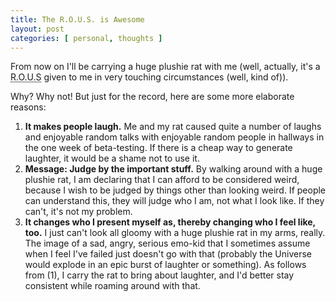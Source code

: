 ```yaml
---
title: The R.O.U.S. is Awesome
layout: post
categories: [ personal, thoughts ]
---
```


From now on I'll be carrying a huge plushie rat with me (well, actually, it's a <abbr title="Rodent
of Unusual Size">R.O.U.S</abbr> given to me in very touching circumstances (well, kind of)).

Why? Why not! But just for the record, here are some more elaborate reasons:

1. **It makes people laugh.** Me and my rat caused quite a number of laughs and enjoyable random
   talks with enjoyable random people in hallways in the one week of beta-testing. If there is a
   cheap way to generate laughter, it would be a shame not to use it.
2. **Message: Judge by the important stuff.** By walking around with a huge plushie rat, I am
   declaring that I can afford to be considered weird, because I wish to be judged by things other
   than looking weird. If people can understand this, they will judge who I am, not what I look
   like. If they can't, it's not my problem.
3. **It changes who I present myself as, thereby changing who I feel like, too.** I just can't look
   all gloomy with a huge plushie rat in my arms, really. The image of a sad, angry, serious emo-kid
   that I sometimes assume when I feel I've failed just doesn't go with that (probably the Universe
   would explode in an epic burst of laughter or something). As follows from (1), I carry the rat to
   bring about laughter, and I'd better stay consistent while roaming around with that.

